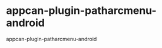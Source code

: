 appcan-plugin-patharcmenu-android
=================================

appcan-plugin-patharcmenu-android
